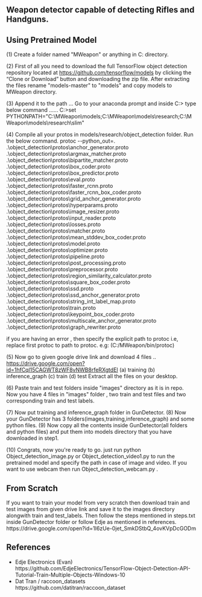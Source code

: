 <h2> Weapon detector capable of detecting Rifles and Handguns.</h2>

<h2> Using Pretrained Model </h2>
(1) Create a folder named "MWeapon" or anything in C: directory.

(2) First of all you need to download the full TensorFlow object detection repository located at https://github.com/tensorflow/models by clicking the “Clone or Download” button and downloading the zip file.
After extracting the files rename "models-master" to "models" and copy models to MWeapon directory.

(3) Append it to the path ...
Go to your anaconda prompt and inside C:> type below command ...... 
C:\>set PYTHONPATH="C:\MWeapon\models;C:\MWeapon\models\research;C:\MWeapon\models\research\slim"

(4) Compile all your protos in models/research/object_detection folder. Run the below command.
protoc --python_out=. .\object_detection\protos\anchor_generator.proto .\object_detection\protos\argmax_matcher.proto .\object_detection\protos\bipartite_matcher.proto .\object_detection\protos\box_coder.proto .\object_detection\protos\box_predictor.proto .\object_detection\protos\eval.proto .\object_detection\protos\faster_rcnn.proto .\object_detection\protos\faster_rcnn_box_coder.proto .\object_detection\protos\grid_anchor_generator.proto .\object_detection\protos\hyperparams.proto .\object_detection\protos\image_resizer.proto .\object_detection\protos\input_reader.proto .\object_detection\protos\losses.proto .\object_detection\protos\matcher.proto .\object_detection\protos\mean_stddev_box_coder.proto .\object_detection\protos\model.proto .\object_detection\protos\optimizer.proto .\object_detection\protos\pipeline.proto .\object_detection\protos\post_processing.proto .\object_detection\protos\preprocessor.proto .\object_detection\protos\region_similarity_calculator.proto .\object_detection\protos\square_box_coder.proto .\object_detection\protos\ssd.proto .\object_detection\protos\ssd_anchor_generator.proto .\object_detection\protos\string_int_label_map.proto .\object_detection\protos\train.proto .\object_detection\protos\keypoint_box_coder.proto .\object_detection\protos\multiscale_anchor_generator.proto .\object_detection\protos\graph_rewriter.proto

if you are having an error , then specify the explicit path to protoc i.e, replace first protoc to path to 
protoc. e.g: (C:/MWeapon/bin/protoc) 

(5) Now go to given google drive link and download 4 files ..
      https://drive.google.com/open?id=1hfCql15CAGWT8zWF8vNWB8rfeRXgtdEl
      (a) training
      (b) inference_graph
      (c) train
      (d) test
Extract all the files on your desktop.

(6) Paste train and test folders inside "images" directory as it is in repo. Now you have 4 files in "images" 
folder , two train and test files and two corresponding train and test labels.

(7) Now put training and inference_graph folder in GunDetector.
(8) Now your GunDetector has 3 folders(images,training,inference_graph) and some python files.
(9) Now copy all the contents inside GunDetector(all folders and python files) and put them into models
directory that you have downloaded in step1.

(10) Congrats, now you're ready to go. just run python Object_detection_image.py or Object_detection_video1.py to
run the pretrained model and specify the path in case of image and video. If you want to use webcam then run 
Object_detection_webcam.py .

<h2> From Scratch </h2>
<p> If you want to train your model from very scratch then download train and test images from given drive link and save it to the images directory alongwith train and test_labels. Then follow the steps mentioned in steps.txt inside GunDetector folder or follow Edje as mentioned in references.
	https://drive.google.com/open?id=1I6zUe-0jet_SmkDStbQ_4ovKVpDcGODm 

<h2> References </h2>
<ul>
  <li> Edje Electronics (Evan)  </li>
  https://github.com/EdjeElectronics/TensorFlow-Object-Detection-API-Tutorial-Train-Multiple-Objects-Windows-10
  <li> Dat Tran / raccoon_datasets </li>
   https://github.com/datitran/raccoon_dataset
 </ul>

